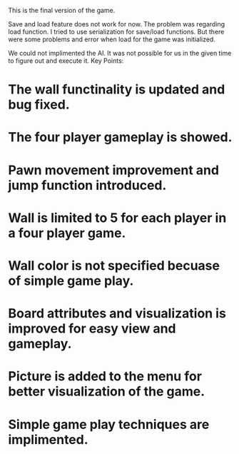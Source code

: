 
This is the final version of the game. 

Save and load feature does not work for now. The problem was regarding load function. I tried to use serialization for save/load functions. But there were some problems and error when load for the game was initialized.

We could not implimented the AI. It was not possible for us in the given time to figure out and execute it.
Key Points: 
# The wall functinality is updated and bug fixed.
# The four player gameplay is showed.
# Pawn movement improvement and jump function introduced.
# Wall is limited to 5 for each player in a four player game.
# Wall color is not specified becuase of simple game play. 
# Board attributes and visualization is improved for easy view and gameplay.
# Picture is added to the menu for better visualization of the game. 
# Simple game play techniques are implimented.



